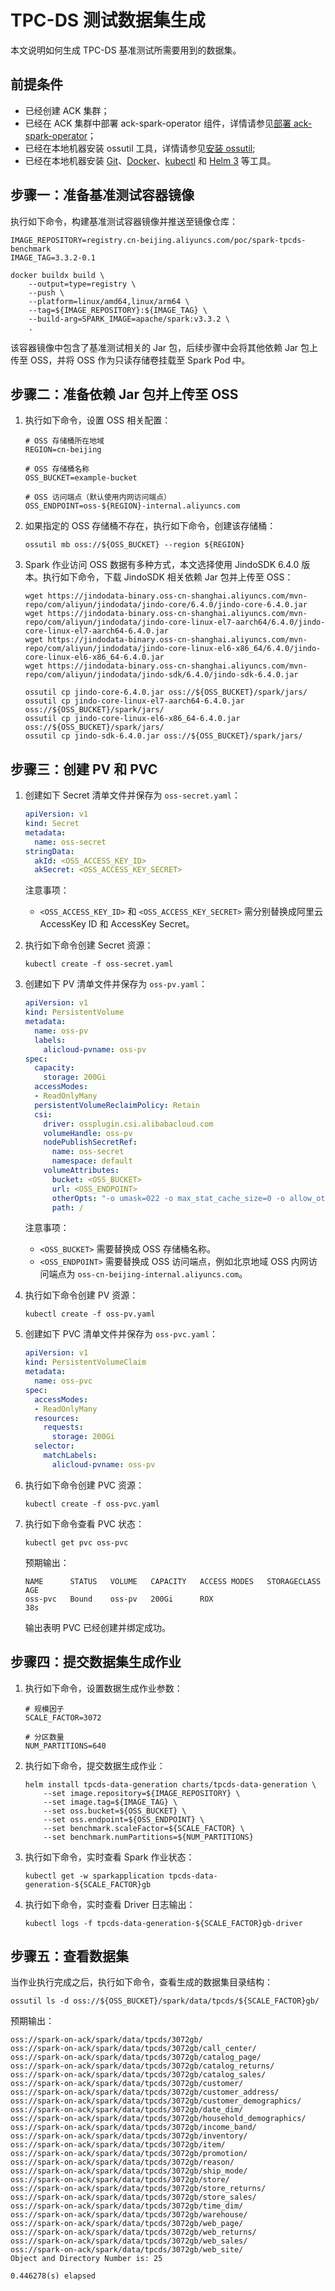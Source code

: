 # TPC-DS 测试数据集生成

本文说明如何生成 TPC-DS 基准测试所需要用到的数据集。

## 前提条件

- 已经创建 ACK 集群；
- 已经在 ACK 集群中部署 ack-spark-operator 组件，详情请参见[部署 ack-spark-operator](setup-env/index.md#部署-ack-spark-operator)；
- 已经在本地机器安装 ossutil 工具，详情请参见[安装 ossutil](https://help.aliyun.com/zh/oss/developer-reference/install-ossutil);
- 已经在本地机器安装 [Git](https://git-scm.com/)、[Docker](https://www.docker.com/)、[kubectl](https://kubernetes.io/docs/reference/kubectl/) 和 [Helm 3](https://helm.sh/) 等工具。

## 步骤一：准备基准测试容器镜像

执行如下命令，构建基准测试容器镜像并推送至镜像仓库：

```shell
IMAGE_REPOSITORY=registry.cn-beijing.aliyuncs.com/poc/spark-tpcds-benchmark
IMAGE_TAG=3.3.2-0.1

docker buildx build \
    --output=type=registry \
    --push \
    --platform=linux/amd64,linux/arm64 \
    --tag=${IMAGE_REPOSITORY}:${IMAGE_TAG} \
    --build-arg=SPARK_IMAGE=apache/spark:v3.3.2 \
    .
```

该容器镜像中包含了基准测试相关的 Jar 包，后续步骤中会将其他依赖 Jar 包上传至 OSS，并将 OSS 作为只读存储卷挂载至 Spark Pod 中。

## 步骤二：准备依赖 Jar 包并上传至 OSS

1. 执行如下命令，设置 OSS 相关配置：

    ```shell
    # OSS 存储桶所在地域
    REGION=cn-beijing

    # OSS 存储桶名称
    OSS_BUCKET=example-bucket

    # OSS 访问端点（默认使用内网访问端点）
    OSS_ENDPOINT=oss-${REGION}-internal.aliyuncs.com
    ```

2. 如果指定的 OSS 存储桶不存在，执行如下命令，创建该存储桶：

    ```shell
    ossutil mb oss://${OSS_BUCKET} --region ${REGION}
    ```

3. Spark 作业访问 OSS 数据有多种方式，本文选择使用 JindoSDK 6.4.0 版本。执行如下命令，下载 JindoSDK 相关依赖 Jar 包并上传至 OSS：

    ```shell
    wget https://jindodata-binary.oss-cn-shanghai.aliyuncs.com/mvn-repo/com/aliyun/jindodata/jindo-core/6.4.0/jindo-core-6.4.0.jar
    wget https://jindodata-binary.oss-cn-shanghai.aliyuncs.com/mvn-repo/com/aliyun/jindodata/jindo-core-linux-el7-aarch64/6.4.0/jindo-core-linux-el7-aarch64-6.4.0.jar
    wget https://jindodata-binary.oss-cn-shanghai.aliyuncs.com/mvn-repo/com/aliyun/jindodata/jindo-core-linux-el6-x86_64/6.4.0/jindo-core-linux-el6-x86_64-6.4.0.jar
    wget https://jindodata-binary.oss-cn-shanghai.aliyuncs.com/mvn-repo/com/aliyun/jindodata/jindo-sdk/6.4.0/jindo-sdk-6.4.0.jar

    ossutil cp jindo-core-6.4.0.jar oss://${OSS_BUCKET}/spark/jars/
    ossutil cp jindo-core-linux-el7-aarch64-6.4.0.jar oss://${OSS_BUCKET}/spark/jars/
    ossutil cp jindo-core-linux-el6-x86_64-6.4.0.jar oss://${OSS_BUCKET}/spark/jars/
    ossutil cp jindo-sdk-6.4.0.jar oss://${OSS_BUCKET}/spark/jars/
    ```

## 步骤三：创建 PV 和 PVC

1. 创建如下 Secret 清单文件并保存为 `oss-secret.yaml`：

    ```yaml
    apiVersion: v1
    kind: Secret
    metadata:
      name: oss-secret
    stringData:
      akId: <OSS_ACCESS_KEY_ID>
      akSecret: <OSS_ACCESS_KEY_SECRET>
    ```

    注意事项：

    - `<OSS_ACCESS_KEY_ID>` 和 `<OSS_ACCESS_KEY_SECRET>` 需分别替换成阿里云 AccessKey ID 和 AccessKey Secret。

2. 执行如下命令创建 Secret 资源：

    ```shell
    kubectl create -f oss-secret.yaml
    ```

3. 创建如下 PV 清单文件并保存为 `oss-pv.yaml`：

    ```yaml
    apiVersion: v1
    kind: PersistentVolume
    metadata:
      name: oss-pv
      labels:
        alicloud-pvname: oss-pv
    spec:
      capacity:
        storage: 200Gi
      accessModes:
      - ReadOnlyMany
      persistentVolumeReclaimPolicy: Retain
      csi:
        driver: ossplugin.csi.alibabacloud.com
        volumeHandle: oss-pv
        nodePublishSecretRef:
          name: oss-secret
          namespace: default
        volumeAttributes:
          bucket: <OSS_BUCKET>
          url: <OSS_ENDPOINT>
          otherOpts: "-o umask=022 -o max_stat_cache_size=0 -o allow_other"
          path: /
    ```

    注意事项：

    - `<OSS_BUCKET>` 需要替换成 OSS 存储桶名称。
    - `<OSS_ENDPOINT>` 需要替换成 OSS 访问端点，例如北京地域 OSS 内网访问端点为 `oss-cn-beijing-internal.aliyuncs.com`。

4. 执行如下命令创建 PV 资源：

    ```shell
    kubectl create -f oss-pv.yaml
    ```

5. 创建如下 PVC 清单文件并保存为 `oss-pvc.yaml`：

    ```yaml
    apiVersion: v1
    kind: PersistentVolumeClaim
    metadata:
      name: oss-pvc
    spec:
      accessModes:
      - ReadOnlyMany
      resources:
        requests:
          storage: 200Gi
      selector:
        matchLabels:
          alicloud-pvname: oss-pv
    ```

6. 执行如下命令创建 PVC 资源：

    ```shell
    kubectl create -f oss-pvc.yaml
    ```

7. 执行如下命令查看 PVC 状态：

    ```shell
    kubectl get pvc oss-pvc
    ```

    预期输出：

    ```text
    NAME      STATUS   VOLUME   CAPACITY   ACCESS MODES   STORAGECLASS   AGE
    oss-pvc   Bound    oss-pv   200Gi      ROX                           38s
    ```

    输出表明 PVC 已经创建并绑定成功。

## 步骤四：提交数据集生成作业

1. 执行如下命令，设置数据生成作业参数：

    ```shell
    # 规模因子
    SCALE_FACTOR=3072

    # 分区数量
    NUM_PARTITIONS=640
    ```

2. 执行如下命令，提交数据生成作业：

    ```shell
    helm install tpcds-data-generation charts/tpcds-data-generation \
        --set image.repository=${IMAGE_REPOSITORY} \
        --set image.tag=${IMAGE_TAG} \
        --set oss.bucket=${OSS_BUCKET} \
        --set oss.endpoint=${OSS_ENDPOINT} \
        --set benchmark.scaleFactor=${SCALE_FACTOR} \
        --set benchmark.numPartitions=${NUM_PARTITIONS}
    ```

3. 执行如下命令，实时查看 Spark 作业状态：

    ```shell
    kubectl get -w sparkapplication tpcds-data-generation-${SCALE_FACTOR}gb
    ```

4. 执行如下命令，实时查看 Driver 日志输出：

    ```shell
    kubectl logs -f tpcds-data-generation-${SCALE_FACTOR}gb-driver
    ```

## 步骤五：查看数据集

当作业执行完成之后，执行如下命令，查看生成的数据集目录结构：

```shell
ossutil ls -d oss://${OSS_BUCKET}/spark/data/tpcds/${SCALE_FACTOR}gb/
```

预期输出：

```text
oss://spark-on-ack/spark/data/tpcds/3072gb/
oss://spark-on-ack/spark/data/tpcds/3072gb/call_center/
oss://spark-on-ack/spark/data/tpcds/3072gb/catalog_page/
oss://spark-on-ack/spark/data/tpcds/3072gb/catalog_returns/
oss://spark-on-ack/spark/data/tpcds/3072gb/catalog_sales/
oss://spark-on-ack/spark/data/tpcds/3072gb/customer/
oss://spark-on-ack/spark/data/tpcds/3072gb/customer_address/
oss://spark-on-ack/spark/data/tpcds/3072gb/customer_demographics/
oss://spark-on-ack/spark/data/tpcds/3072gb/date_dim/
oss://spark-on-ack/spark/data/tpcds/3072gb/household_demographics/
oss://spark-on-ack/spark/data/tpcds/3072gb/income_band/
oss://spark-on-ack/spark/data/tpcds/3072gb/inventory/
oss://spark-on-ack/spark/data/tpcds/3072gb/item/
oss://spark-on-ack/spark/data/tpcds/3072gb/promotion/
oss://spark-on-ack/spark/data/tpcds/3072gb/reason/
oss://spark-on-ack/spark/data/tpcds/3072gb/ship_mode/
oss://spark-on-ack/spark/data/tpcds/3072gb/store/
oss://spark-on-ack/spark/data/tpcds/3072gb/store_returns/
oss://spark-on-ack/spark/data/tpcds/3072gb/store_sales/
oss://spark-on-ack/spark/data/tpcds/3072gb/time_dim/
oss://spark-on-ack/spark/data/tpcds/3072gb/warehouse/
oss://spark-on-ack/spark/data/tpcds/3072gb/web_page/
oss://spark-on-ack/spark/data/tpcds/3072gb/web_returns/
oss://spark-on-ack/spark/data/tpcds/3072gb/web_sales/
oss://spark-on-ack/spark/data/tpcds/3072gb/web_site/
Object and Directory Number is: 25

0.446278(s) elapsed
```
